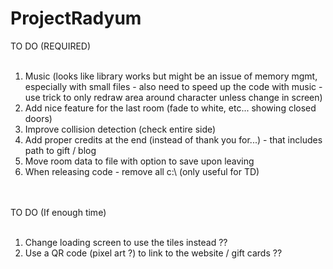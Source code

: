 # ProjectRadyum

TO DO (REQUIRED)<br><br>
<ol>
<li>Music (looks like library works but might be an issue of memory mgmt, especially with small files - also need to speed up the code with music - use trick to only redraw area around character unless change in screen)<br>
<li>Add nice feature for the last room (fade to white, etc... showing closed doors)<br>
<li>Improve collision detection (check entire side)<br>
<li>Add proper credits at the end (instead of thank you for...) - that includes path to gift / blog<br>
<li>Move room data to file with option to save upon leaving<br>
<li>When releasing code - remove all c:\ (only useful for TD)<br>
</ol>

<br><br>
TO DO (If enough time)<br><br>
<ol>
<li>Change loading screen to use the tiles instead ??<br>
<li>Use a QR code (pixel art ?) to link to the website  / gift cards ??
</ol>
